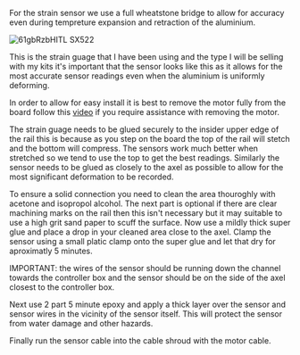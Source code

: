 For the strain sensor we use a full wheatstone bridge to allow for accuracy even during tempreture expansion and retraction of the aluminium.

![61gbRzbHITL _SX522_](https://github.com/user-attachments/assets/37e3f62a-f5a6-470c-9fbc-89509774b59f)

This is the strain guage that I have been using and the type I will be selling with my kits it's important that the sensor looks like this as it allows for the most accurate sensor readings even when the aluminium is uniformly deforming.

In order to allow for easy install it is best to remove the motor fully from the board follow this [video](https://www.youtube.com/watch?v=UgWu_pFre-A&t=3s) if you require assistance with removing the motor.

The strain guage needs to be glued securely to the insider upper edge of the rail this is because as you step on the board the top of the rail will stetch and the bottom will compress. The sensors work much better when stretched so we tend to use the top to get the best readings.
Similarly the sensor needs to be glued as closely to the axel as possible to allow for the most significant deformation to be recorded.

To ensure a solid connection you need to clean the area thouroghly with acetone and isopropol alcohol. The next part is optional if there are clear machining marks on the rail then this isn't necessary but it may suitable to use a high grit sand paper to scuff the surface.
Now use a mildly thick super glue and place a drop in your cleaned area close to the axel. Clamp the sensor using a small platic clamp onto the super glue and let that dry for aproximatly 5 minutes.

IMPORTANT: the wires of the sensor should be running down the channel towards the controller box and the sensor should be on the side of the axel closest to the controller box.

Next use 2 part 5 minute epoxy and apply a thick layer over the sensor and sensor wires in the vicinity of the sensor itself. This will protect the sensor from water damage and other hazards.

Finally run the sensor cable into the cable shroud with the motor cable.


